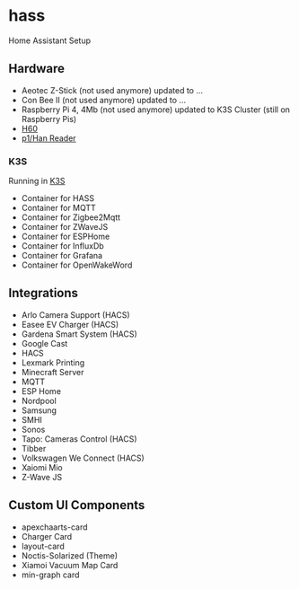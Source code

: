 # hass
Home Assistant Setup

## Hardware
- Aeotec Z-Stick (not used anymore) updated to ...
- Con Bee II (not used anymore) updated to ...
- Raspberry Pi 4, 4Mb (not used anymore) updated to K3S Cluster (still on Raspberry Pis)
- [H60](https://husdata.se/)
- [p1/Han Reader](https://energyintelligence.se/shop/)

### K3S
Running in [K3S](https://github.com/h00lig4n/k3s/blob/main/README.md)

- Container for HASS
- Container for MQTT
- Container for Zigbee2Mqtt
- Container for ZWaveJS
- Container for ESPHome
- Container for InfluxDb
- Container for Grafana
- Container for OpenWakeWord

## Integrations
- Arlo Camera Support (HACS)
- Easee EV Charger (HACS)
- Gardena Smart System (HACS)
- Google Cast
- HACS
- Lexmark Printing
- Minecraft Server
- MQTT
- ESP Home
- Nordpool
- Samsung
- SMHI
- Sonos
- Tapo: Cameras Control (HACS)
- Tibber
- Volkswagen We Connect (HACS)
- Xaiomi Mio
- Z-Wave JS

## Custom UI Components
- apexchaarts-card
- Charger Card
- layout-card
- Noctis-Solarized (Theme)
- Xiamoi Vacuum Map Card
- min-graph card
